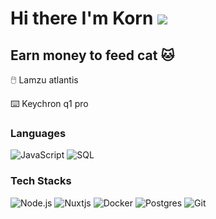Hi there I'm Korn ![](https://user-images.githubusercontent.com/18350557/176309783-0785949b-9127-417c-8b55-ab5a4333674e.gif) 
===============================================================================================================================================

Earn money to feed cat 🐱
------------------

<p>🖱️ Lamzu atlantis </p> 
<p>⌨️ Keychron q1 pro </p>  

### Languages

![JavaScript](https://img.shields.io/badge/-JavaScript-000?&logo=JavaScript)
![SQL](https://img.shields.io/badge/-SQL-000?&logo=MySQL)

### Tech Stacks

![Node.js](https://img.shields.io/badge/-Node.js-000?&logo=node.js)
![Nuxtjs](https://img.shields.io/badge/-Nuxtjs-000?&logo=Nuxt.js)
![Docker](https://img.shields.io/badge/-Docker-000?&logo=Docker)
![Postgres](https://img.shields.io/badge/-Postgresql-000?&logo=postgresql)
![Git](https://img.shields.io/badge/-Git-000?&logo=git)
